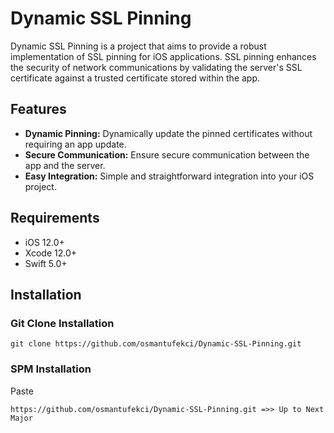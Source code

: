 # Dynamic SSL Pinning

Dynamic SSL Pinning is a project that aims to provide a robust implementation of SSL pinning for iOS applications. SSL pinning enhances the security of network communications by validating the server's SSL certificate against a trusted certificate stored within the app.

## Features

- **Dynamic Pinning:** Dynamically update the pinned certificates without requiring an app update.
- **Secure Communication:** Ensure secure communication between the app and the server.
- **Easy Integration:** Simple and straightforward integration into your iOS project.

## Requirements

- iOS 12.0+
- Xcode 12.0+
- Swift 5.0+

## Installation

### Git Clone Installation
```
git clone https://github.com/osmantufekci/Dynamic-SSL-Pinning.git
```

### SPM Installation
Paste
```
https://github.com/osmantufekci/Dynamic-SSL-Pinning.git =>> Up to Next Major
```

